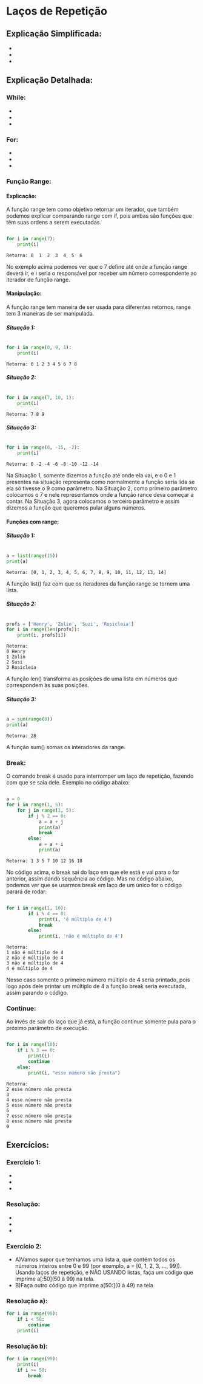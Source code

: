 # Laços de Repetição 

## Explicação Simplificada:
-
-
-

## Explicação Detalhada:

### While:
-
-
-

### For:
-
-
-

### Função Range:

#### Explicação:
A função range tem como objetivo retornar um iterador, que também podemos explicar comparando range com if, pois ambas são funções que têm suas ordens a serem executadas.

```python

for i in range(7):
    print(i)

```
```
Retorna: 0  1  2  3  4  5  6
```

No exemplo acima podemos ver que o 7 define até onde a função range deverá ir, e i seria o responsável por receber um número correspondente ao iterador de função range.

#### Manipulação: 
A função range tem maneira de ser usada para diferentes retornos, range tem 3 maneiras de ser manipulada. 
##### Situação 1:
```python

for i in range(0, 9, 1):
    print(i)

```
```
Retorna: 0 1 2 3 4 5 6 7 8
```
##### Situação 2:
```python

for i in range(7, 10, 1):
    print(i)

```
```
Retorna: 7 8 9
```
##### Situação 3:
```python

for i in range(0, -15, -2):
    print(i)

```
```
Retorna: 0 -2 -4 -6 -8 -10 -12 -14
```

Na Situação 1, somente dizemos a função até onde ela vai, e o 0 e 1 presentes na situação representa como normalmente a função seria lida se ela só tivesse o 9 como parâmetro.
Na Situação 2, como primeiro parâmetro colocamos o 7 e nele representamos onde a função rance deva começar a contar.
Na Situação 3, agora colocamos o terceiro parâmetro e assim dizemos a função que queremos pular alguns números.    

#### Funções com range:

##### Situação 1:
```python

a = list(range(15))
print(a)

```
```
Retorna: [0, 1, 2, 3, 4, 5, 6, 7, 8, 9, 10, 11, 12, 13, 14]
```
A função list() faz com que os iteradores da função range se tornem uma lista.

##### Situação 2:
```python

profs = ['Henry', 'Zolin', 'Suzi', 'Rosicleia']
for i in range(len(profs)):
    print(i, profs[i])

```
```
Retorna: 
0 Henry
1 Zolin
2 Susi
3 Rosicleia
```
A função len() transforma as posições de uma lista em números que correspondem às suas posições. 

##### Situação 3:
```python

a = sum(range(8))
print(a)

```
```
Retorna: 28
```
A função sum() somas os interadores da range. 

### Break:

O comando break é usado para interromper um laço de repetição, fazendo com que se saia dele. Exemplo no código abaixo:

```python

a = 0
for i in range(1, 5):
    for j in range(1, 5):
        if j % 2 == 0:
            a = a + j
            print(a)
            break
        else:
            a = a + i
            print(a)

```
```
Retorna: 1 3 5 7 10 12 16 18
```
No código acima, o break sai do laço em que ele está e vai para o for anterior, assim dando sequência ao código. Mas no código abaixo, podemos ver que se usarmos break em laço de um único for o código parará de rodar:

```python

for i in range(1, 10):
        if i % 4 == 0:
            print(i, 'é múltiplo de 4')
            break
        else:
            print(i, 'não é múltiplo de 4')

```
```
Retorna: 
1 não é múltiplo de 4
2 não é múltiplo de 4
3 não é múltiplo de 4
4 é múltiplo de 4
```
Nesse caso somente o primeiro número múltiplo de 4 seria printado, pois logo após dele printar um múltiplo de 4 a função break seria executada, assim parando o código. 

### Continue: 

Ao invés de sair do laço que já está, a função continue
somente pula para o próximo parâmetro de execução.

```python

for i in range(10):
    if i % 3 == 0:
        print(i)
        continue
    else:
        print(i, "esse número não presta")

```
```
Retorna: 
2 esse número não presta
3
4 esse número não presta
5 esse número não presta
6
7 esse número não presta
8 esse número não presta
9
```

## Exercícios:

### Exercício 1:
-
-
-

### Resolução: 
-
-
-


### Exercício 2:
- A)Vamos supor que tenhamos uma lista a, que contém todos os números inteiros entre 0 e 99 (por exemplo, a = [0, 1, 2, 3, ..., 99]). Usando laços de repetição, e NÃO USANDO listas, faça um código que imprime
a[:50](50 à 99) na tela.
- B)Faça outro código que imprime a[50:](0 à 49) na tela

### Resolução a):
~~~Python
for i in range(99):
    if i < 50:
        continue
    print(i)
~~~~
### Resolução b): 
~~~python
for i in range(99):
    print(i)
    if i >= 50: 
        break
~~~
